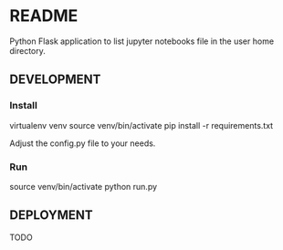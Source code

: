 # README

Python Flask application to list jupyter notebooks file in the user home
directory.

## DEVELOPMENT

### Install
virtualenv venv
source venv/bin/activate
pip install -r requirements.txt

Adjust the config.py file to your needs.

### Run

source venv/bin/activate
python run.py

## DEPLOYMENT

TODO
